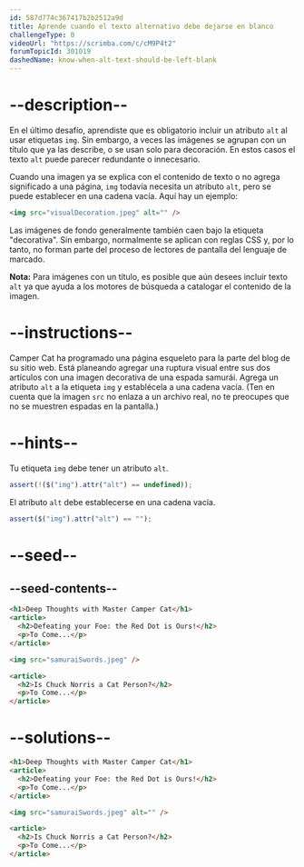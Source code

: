 ```yaml
---
id: 587d774c367417b2b2512a9d
title: Aprende cuando el texto alternativo debe dejarse en blanco
challengeType: 0
videoUrl: "https://scrimba.com/c/cM9P4t2"
forumTopicId: 301019
dashedName: know-when-alt-text-should-be-left-blank
---
```


# --description--

En el último desafío, aprendiste que es obligatorio incluir un atributo `alt` al usar etiquetas `img`. Sin embargo, a veces las imágenes se agrupan con un título que ya las describe, o se usan solo para decoración. En estos casos el texto `alt` puede parecer redundante o innecesario.

Cuando una imagen ya se explica con el contenido de texto o no agrega significado a una página, `img` todavía necesita un atributo `alt`, pero se puede establecer en una cadena vacía. Aquí hay un ejemplo:

```html
<img src="visualDecoration.jpeg" alt="" />
```

Las imágenes de fondo generalmente también caen bajo la etiqueta "decorativa". Sin embargo, normalmente se aplican con reglas CSS y, por lo tanto, no forman parte del proceso de lectores de pantalla del lenguaje de marcado.

**Nota:** Para imágenes con un título, es posible que aún desees incluir texto `alt` ya que ayuda a los motores de búsqueda a catalogar el contenido de la imagen.

# --instructions--

Camper Cat ha programado una página esqueleto para la parte del blog de su sitio web. Está planeando agregar una ruptura visual entre sus dos artículos con una imagen decorativa de una espada samurái. Agrega un atributo `alt` a la etiqueta `img` y establécela a una cadena vacía. (Ten en cuenta que la imagen `src` no enlaza a un archivo real, no te preocupes que no se muestren espadas en la pantalla.)

# --hints--

Tu etiqueta `img` debe tener un atributo `alt`.

```js
assert(!($("img").attr("alt") == undefined));
```

El atributo `alt` debe establecerse en una cadena vacía.

```js
assert($("img").attr("alt") == "");
```

# --seed--

## --seed-contents--

```html
<h1>Deep Thoughts with Master Camper Cat</h1>
<article>
  <h2>Defeating your Foe: the Red Dot is Ours!</h2>
  <p>To Come...</p>
</article>

<img src="samuraiSwords.jpeg" />

<article>
  <h2>Is Chuck Norris a Cat Person?</h2>
  <p>To Come...</p>
</article>
```

# --solutions--

```html
<h1>Deep Thoughts with Master Camper Cat</h1>
<article>
  <h2>Defeating your Foe: the Red Dot is Ours!</h2>
  <p>To Come...</p>
</article>

<img src="samuraiSwords.jpeg" alt="" />

<article>
  <h2>Is Chuck Norris a Cat Person?</h2>
  <p>To Come...</p>
</article>
```
